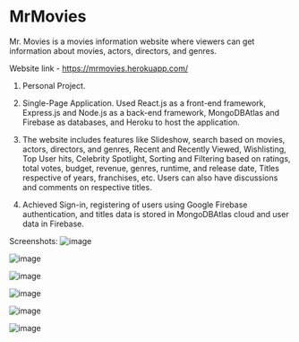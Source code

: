 # MrMovies
Mr. Movies is a movies information website where viewers can get information about movies, actors, directors, and genres.

Website link - https://mrmovies.herokuapp.com/

1. Personal Project.

2. Single-Page Application. Used React.js as a front-end framework, Express.js and Node.js as a back-end framework, MongoDBAtlas and Firebase as databases, and Heroku to host the application.

3. The website includes features like Slideshow, search based on movies, actors, directors, and genres, Recent and Recently Viewed, Wishlisting, Top User hits, Celebrity Spotlight, Sorting and Filtering based on ratings, total votes, budget, revenue, genres, runtime, and release date, Titles respective of years, franchises, etc. Users can also have discussions and comments on respective titles.

4. Achieved Sign-in, registering of users using Google Firebase authentication, and titles data is stored in MongoDBAtlas cloud and user data in Firebase.

Screenshots:
![image](https://user-images.githubusercontent.com/39048968/170261598-d7463800-d6b9-4224-aed7-2b2172bf4951.png)

![image](https://user-images.githubusercontent.com/39048968/170261731-ef5ed836-012d-4cbd-b221-ab890ca27f88.png)

![image](https://user-images.githubusercontent.com/39048968/170261879-17c15c0d-df24-430e-90e4-2d06e46e885c.png)

![image](https://user-images.githubusercontent.com/39048968/170261985-7ce1e705-e4f8-45f5-a48d-a85f2d23f559.png)

![image](https://user-images.githubusercontent.com/39048968/170262114-d8e0cf1d-ce03-40f1-9a4f-d7a94171d920.png)

![image](https://user-images.githubusercontent.com/39048968/170262255-536e3791-cb00-4fed-ae92-c0266afd2eb0.png)
